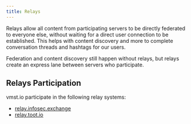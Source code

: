 ```yaml
---
title: Relays
---
```


Relays allow all content from participating servers to be directly federated to everyone else, without waiting for a direct user connection to be established.
This helps with content discovery and more to complete conversation threads and hashtags for our users.

Federation and content discovery still happen without relays, but relays create an express lane between servers who participate.

## Relays Participation

vmst.io participate in the following relay systems:

- [relay.infosec.exchange](https://relay.infosec.exchange)
- [relay.toot.io](https://relay.toot.io)
